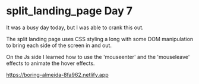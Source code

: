 ﻿# split_landing_page Day 7 

It was a busy day today, but I was able to crank this out.

The split landing page uses CSS styling a long with some DOM manipulation to bring each side of the screen in and out.

On the Js side I learned how to use the 'mouseenter' and the 'mouseleave' effects to animate the hover effects.

https://boring-almeida-8fa962.netlify.app

